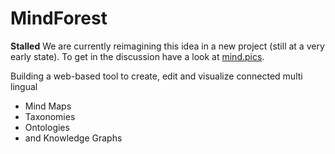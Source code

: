 MindForest
==========

**Stalled** We are currently reimagining this idea in a new project (still at a very early state). To get in the discussion have a look at [mind.pics](https://github.com/art-ist/mind.pics).

Building a web-based tool to create, edit and visualize connected multi lingual
- Mind Maps
- Taxonomies
- Ontologies
- and Knowledge Graphs
